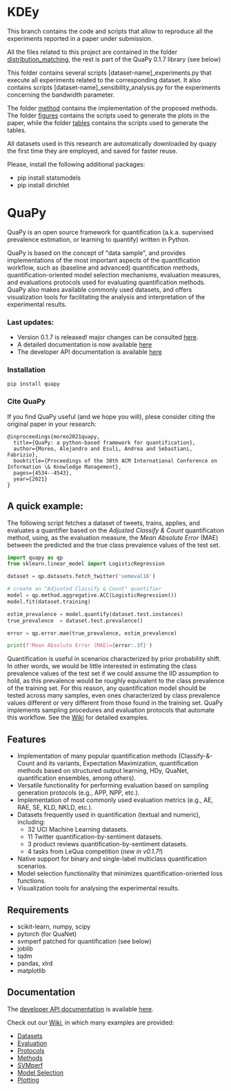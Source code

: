 # KDEy

This branch contains the code and scripts that allow to reproduce all the experiments reported in a paper under submission.

All the files related to this project are contained in the folder [distribution_matching](distribution_matching), the 
rest is part of the QuaPy 0.1.7 library (see below) 

This folder contains several scripts [dataset-name]_experiments.py that execute all experiments 
related to the corresponding dataset. 
It also contains scripts [dataset-name]_sensibility_analysis.py
for the experiments concerning the bandwidth parameter. 

The folder [method](distribution_matching%2Fmethod) contains the implementation of 
the proposed methods. The folder [figures](distribution_matching%2Ffigures) contains
the scripts used to generate the plots in the paper, while the folder [tables](distribution_matching%2Ftables)
contains the scripts used to generate the tables. 

All datasets used in this research are automatically downloaded by quapy the first
time they are employed, and saved for faster reuse.

Please, install the following additional packages:
* pip install statsmodels
* pip install dirichlet

# QuaPy

QuaPy is an open source framework for quantification (a.k.a. supervised prevalence estimation, or learning to quantify)
written in Python.

QuaPy is based on the concept of "data sample", and provides implementations of the
most important aspects of the quantification workflow, such as (baseline and advanced)
quantification methods, 
quantification-oriented model selection mechanisms, evaluation measures, and evaluations protocols
used for evaluating quantification methods.
QuaPy also makes available commonly used datasets, and offers visualization tools 
for facilitating the analysis and interpretation of the experimental results.

### Last updates:

* Version 0.1.7 is released! major changes can be consulted [here](quapy/CHANGE_LOG.txt).
* A detailed documentation is now available [here](https://hlt-isti.github.io/QuaPy/)
* The developer API documentation is available [here](https://hlt-isti.github.io/QuaPy/build/html/modules.html)

### Installation

```commandline
pip install quapy
```

### Cite QuaPy

If you find QuaPy useful (and we hope you will), plese consider citing the original paper in your research:

```
@inproceedings{moreo2021quapy,
  title={QuaPy: a python-based framework for quantification},
  author={Moreo, Alejandro and Esuli, Andrea and Sebastiani, Fabrizio},
  booktitle={Proceedings of the 30th ACM International Conference on Information \& Knowledge Management},
  pages={4534--4543},
  year={2021}
}
```

## A quick example:

The following script fetches a dataset of tweets, trains, applies, and evaluates a quantifier based on the 
_Adjusted Classify & Count_ quantification method, using, as the evaluation measure, the _Mean Absolute Error_ (MAE)
between the predicted and the true class prevalence values
of the test set.

```python
import quapy as qp
from sklearn.linear_model import LogisticRegression

dataset = qp.datasets.fetch_twitter('semeval16')

# create an "Adjusted Classify & Count" quantifier
model = qp.method.aggregative.ACC(LogisticRegression())
model.fit(dataset.training)

estim_prevalence = model.quantify(dataset.test.instances)
true_prevalence  = dataset.test.prevalence()

error = qp.error.mae(true_prevalence, estim_prevalence)

print(f'Mean Absolute Error (MAE)={error:.3f}')
```

Quantification is useful in scenarios characterized by prior probability shift. In other
words, we would be little interested in estimating the class prevalence values of the test set if 
we could assume the IID assumption to hold, as this prevalence would be roughly equivalent to the 
class prevalence of the training set. For this reason, any quantification model 
should be tested across many samples, even ones characterized by class prevalence 
values different or very different from those found in the training set.
QuaPy implements sampling procedures and evaluation protocols that automate this workflow.
See the [Wiki](https://github.com/HLT-ISTI/QuaPy/wiki) for detailed examples.

## Features

* Implementation of many popular quantification methods (Classify-&-Count and its variants, Expectation Maximization,
quantification methods based on structured output learning, HDy, QuaNet, quantification ensembles, among others).
* Versatile functionality for performing evaluation based on sampling generation protocols (e.g., APP, NPP, etc.).
* Implementation of most commonly used evaluation metrics (e.g., AE, RAE, SE, KLD, NKLD, etc.).
* Datasets frequently used in quantification (textual and numeric), including:
    * 32 UCI Machine Learning datasets.
    * 11 Twitter quantification-by-sentiment datasets.
    * 3 product reviews quantification-by-sentiment datasets. 
    * 4 tasks from LeQua competition (_new in v0.1.7!_)
* Native support for binary and single-label multiclass quantification scenarios.
* Model selection functionality that minimizes quantification-oriented loss functions.
* Visualization tools for analysing the experimental results.

## Requirements

* scikit-learn, numpy, scipy
* pytorch (for QuaNet)
* svmperf patched for quantification (see below)
* joblib
* tqdm
* pandas, xlrd
* matplotlib

  
## Documentation

The [developer API documentation](https://hlt-isti.github.io/QuaPy/build/html/modules.html) is available [here](https://hlt-isti.github.io/QuaPy/build/html/index.html). 

Check out our [Wiki](https://github.com/HLT-ISTI/QuaPy/wiki), in which many examples
are provided:

* [Datasets](https://github.com/HLT-ISTI/QuaPy/wiki/Datasets)
* [Evaluation](https://github.com/HLT-ISTI/QuaPy/wiki/Evaluation)
* [Protocols](https://github.com/HLT-ISTI/QuaPy/wiki/Protocols)
* [Methods](https://github.com/HLT-ISTI/QuaPy/wiki/Methods)
* [SVMperf](https://github.com/HLT-ISTI/QuaPy/wiki/ExplicitLossMinimization)
* [Model Selection](https://github.com/HLT-ISTI/QuaPy/wiki/Model-Selection)
* [Plotting](https://github.com/HLT-ISTI/QuaPy/wiki/Plotting)
